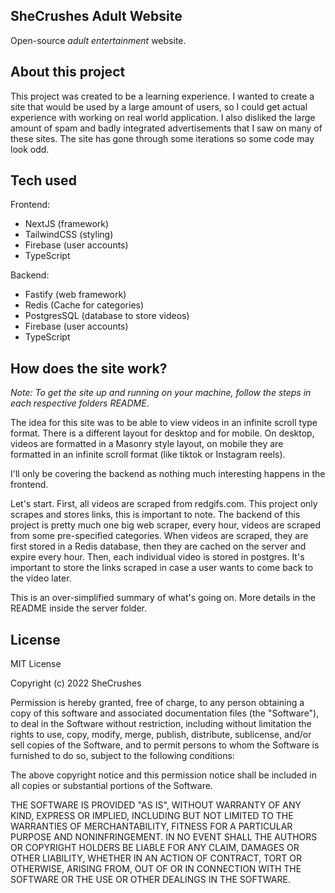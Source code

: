 ## SheCrushes Adult Website

Open-source _adult entertainment_ website.

## About this project

This project was created to be a learning experience. I wanted to create a site that would be used by a large amount of users, so I could get actual experience with working on real world application. I also disliked the large amount of spam and badly integrated advertisements that I saw on many of these sites. The site has gone through some iterations so some code may look odd.

## Tech used

Frontend:

- NextJS (framework)
- TailwindCSS (styling)
- Firebase (user accounts)
- TypeScript

Backend:

- Fastify (web framework)
- Redis (Cache for categories)
- PostgresSQL (database to store videos)
- Firebase (user accounts)
- TypeScript

## How does the site work?

_Note: To get the site up and running on your machine, follow the steps in each respective folders README_.

The idea for this site was to be able to view videos in an infinite scroll type format. There is a different layout for desktop and for mobile. On desktop, videos are formatted in a Masonry style layout, on mobile they are formatted in an infinite scroll format (like tiktok or Instagram reels).

I'll only be covering the backend as nothing much interesting happens in the frontend.

Let's start. First, all videos are scraped from redgifs.com. This project only scrapes and stores links, this is important to note. The backend of this project is pretty much one big web scraper, every hour, videos are scraped from some pre-specified categories. When videos are scraped, they are first stored in a Redis database, then they are cached on the server and expire every hour. Then, each individual video is stored in postgres. It's important to store the links scraped in case a user wants to come back to the video later.

This is an over-simplified summary of what's going on. More details in the README inside the server folder.

## License

MIT License

Copyright (c) 2022 SheCrushes

Permission is hereby granted, free of charge, to any person obtaining a copy
of this software and associated documentation files (the "Software"), to deal
in the Software without restriction, including without limitation the rights
to use, copy, modify, merge, publish, distribute, sublicense, and/or sell
copies of the Software, and to permit persons to whom the Software is
furnished to do so, subject to the following conditions:

The above copyright notice and this permission notice shall be included in all
copies or substantial portions of the Software.

THE SOFTWARE IS PROVIDED "AS IS", WITHOUT WARRANTY OF ANY KIND, EXPRESS OR
IMPLIED, INCLUDING BUT NOT LIMITED TO THE WARRANTIES OF MERCHANTABILITY,
FITNESS FOR A PARTICULAR PURPOSE AND NONINFRINGEMENT. IN NO EVENT SHALL THE
AUTHORS OR COPYRIGHT HOLDERS BE LIABLE FOR ANY CLAIM, DAMAGES OR OTHER
LIABILITY, WHETHER IN AN ACTION OF CONTRACT, TORT OR OTHERWISE, ARISING FROM,
OUT OF OR IN CONNECTION WITH THE SOFTWARE OR THE USE OR OTHER DEALINGS IN THE
SOFTWARE.
